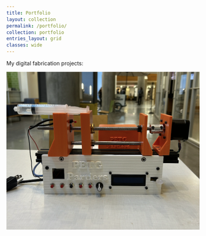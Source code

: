 ```yaml
---
title: Portfolio
layout: collection
permalink: /portfolio/
collection: portfolio
entries_layout: grid
classes: wide
---
```


My digital fabrication projects:

<img src="/assets/img/syringe-pump-project.png" alt="Lauren Brown" style="wdith:200px;"/>
